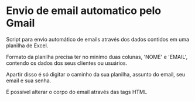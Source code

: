 # Envio de email automatico pelo Gmail
Script para envio automático de emails através dos dados contidos em uma planilha de Excel.

Formato da planilha precisa ter no minímo duas colunas, 'NOME' e 'EMAIL', contendo os dados dos seus clientes ou usuários.

Apartir disso é só digitar o caminho da sua planilha, assunto do email, seu email e sua senha.

É possível alterar o corpo do email através das tags HTML
